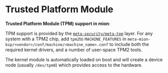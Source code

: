 # Trusted Platform Module

**Trusted Platform Module (TPM) support in mion**:

TPM support is provided by the [`meta-security/meta-tpm`](https://git.yoctoproject.org/cgit/cgit.cgi/meta-security)
layer. For any system with a TPM2 chip, add `tpm2`to `MACHINE_FEATURES` in
`meta-mion-bsp/<vendor>/conf/machine/<machine_name>.conf` to
include both the required kernel drivers, and a number of user-space TPM2 tools.

The kernel module is automatically loaded on boot and will create a device node
(usually `/dev/tpm0`) which provides access to the hardware.
